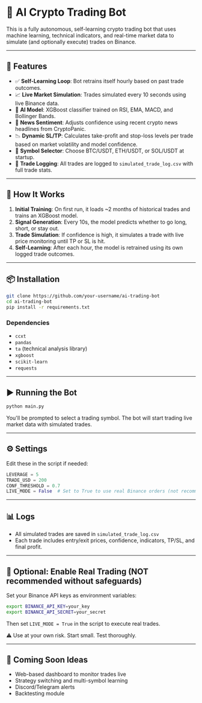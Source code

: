 # 🤖 AI Crypto Trading Bot

This is a fully autonomous, self-learning crypto trading bot that uses machine learning, technical indicators, and real-time market data to simulate (and optionally execute) trades on Binance.

---

## 🚀 Features

- ✅ **Self-Learning Loop**: Bot retrains itself hourly based on past trade outcomes.
- 📈 **Live Market Simulation**: Trades simulated every 10 seconds using live Binance data.
- 🤖 **AI Model**: XGBoost classifier trained on RSI, EMA, MACD, and Bollinger Bands.
- 📰 **News Sentiment**: Adjusts confidence using recent crypto news headlines from CryptoPanic.
- 📉 **Dynamic SL/TP**: Calculates take-profit and stop-loss levels per trade based on market volatility and model confidence.
- 🔁 **Symbol Selector**: Choose BTC/USDT, ETH/USDT, or SOL/USDT at startup.
- 📝 **Trade Logging**: All trades are logged to `simulated_trade_log.csv` with full trade stats.

---

## 🧠 How It Works

1. **Initial Training**: On first run, it loads ~2 months of historical trades and trains an XGBoost model.
2. **Signal Generation**: Every 10s, the model predicts whether to go long, short, or stay out.
3. **Trade Simulation**: If confidence is high, it simulates a trade with live price monitoring until TP or SL is hit.
4. **Self-Learning**: After each hour, the model is retrained using its own logged trade outcomes.

---

## 📦 Installation

```bash
git clone https://github.com/your-username/ai-trading-bot
cd ai-trading-bot
pip install -r requirements.txt
```

### Dependencies
- `ccxt`
- `pandas`
- `ta` (technical analysis library)
- `xgboost`
- `scikit-learn`
- `requests`

---

## ▶️ Running the Bot

```bash
python main.py
```

You'll be prompted to select a trading symbol. The bot will start trading live market data with simulated trades.

---

## ⚙️ Settings

Edit these in the script if needed:

```python
LEVERAGE = 5
TRADE_USD = 200
CONF_THRESHOLD = 0.7
LIVE_MODE = False  # Set to True to use real Binance orders (not recommended for testing)
```

---

## 📊 Logs

- All simulated trades are saved in `simulated_trade_log.csv`
- Each trade includes entry/exit prices, confidence, indicators, TP/SL, and final profit.

---

## 🔐 Optional: Enable Real Trading (NOT recommended without safeguards)

Set your Binance API keys as environment variables:

```bash
export BINANCE_API_KEY=your_key
export BINANCE_API_SECRET=your_secret
```

Then set `LIVE_MODE = True` in the script to execute real trades.

⚠️ Use at your own risk. Start small. Test thoroughly.

---

## 📅 Coming Soon Ideas

- Web-based dashboard to monitor trades live
- Strategy switching and multi-symbol learning
- Discord/Telegram alerts
- Backtesting module
